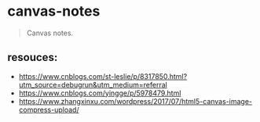 # canvas-notes
> Canvas notes.

## resouces:
+ https://www.cnblogs.com/st-leslie/p/8317850.html?utm_source=debugrun&utm_medium=referral
+ https://www.cnblogs.com/yingge/p/5978479.html
+ https://www.zhangxinxu.com/wordpress/2017/07/html5-canvas-image-compress-upload/